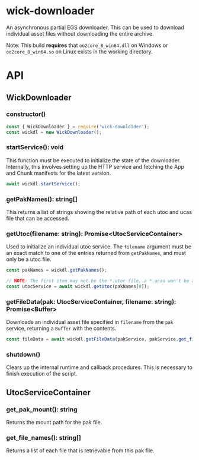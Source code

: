 # wick-downloader

An asynchronous partial EGS downloader. This can be used to download individual asset files without downloading the entire archive.

Note: This build **requires** that `oo2core_8_win64.dll` on Windows or `oo2core_8_win64.so` on Linux exists in the working directory.

# API

## WickDownloader

### constructor()

```javascript
const { WickDownloader } = require('wick-downloader');
const wickdl = new WickDownloader();
```

### startService(): void

This function must be executed to initialize the state of the downloader. Internally, this involves setting up the HTTP service and fetching the App and Chunk manifests for the latest version.

```javascript
await wickdl.startService();
```

### getPakNames(): string[]

This returns a list of strings showing the relative path of each utoc and ucas file that can be accessed.

### getUtoc(filename: string): Promise\<UtocServiceContainer\>

Used to initialize an individual utoc service. The `filename` argument must be an exact match to one of the entries returned from `getPakNames`, and must only be a utoc file.

```javascript
const pakNames = wickdl.getPakNames();

// NOTE: The first item may not be the *.utoc file, a *.ucas won't be accepted
const utocService = await wickdl.getUtoc(pakNames[0]);
```

### getFileData(pak: UtocServiceContainer, filename: string): Promise\<Buffer\>

Downloads an individual asset file specified in `filename` from the `pak` service, returning a `Buffer` with the contents.

```javascript
const fileData = await wickdl.getFileData(pakService, pakService.get_file_names()[0]);
```

### shutdown()

Clears up the internal runtime and callback procedures. This is necessary to finish execution of the script.

## UtocServiceContainer

### get_pak_mount(): string

Returns the mount path for the pak file.

### get_file_names(): string[]

Returns a list of each file that is retrievable from this pak file.
